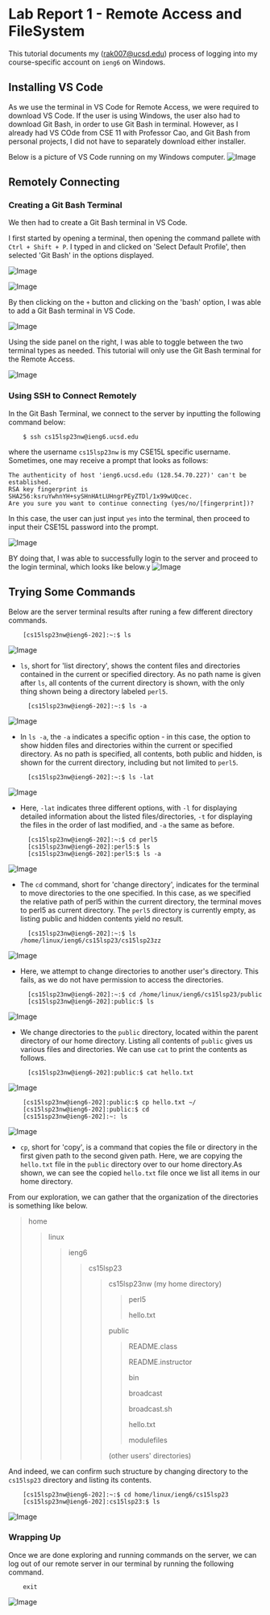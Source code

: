 # Lab Report 1 - Remote Access and FileSystem

This tutorial documents my (rak007@ucsd.edu) process of logging into my course-specific account on `ieng6` on Windows. 

## Installing VS Code

As we use the terminal in VS Code for Remote Access, we were required to download VS Code. 
If the user is using Windows, the user also had to download Git Bash, in order to use Git Bash in terminal. 
However, as I already had VS COde from CSE 11 with Professor Cao, and Git Bash from personal projects, I did not have to separately download either installer.

Below is a picture of VS Code running on my Windows computer. 
![Image](image1.png)

## Remotely Connecting

### Creating a Git Bash Terminal

We then had to create a Git Bash terminal in VS Code. 

I first started by opening a terminal, then opening the command pallete with `Ctrl + Shift + P`. I typed in and clicked on 'Select Default Profile', then selected 'Git Bash' in the options displayed. 

![Image](image2.png)

![Image](image3.png)

By then clicking on the `+` button and clicking on the 'bash' option, I was able to add a Git Bash terminal in VS Code. 

![Image](image4.png)

Using the side panel on the right, I was able to toggle between the two terminal types as needed. This tutorial will only use the Git Bash terminal for the Remote Access. 

![Image](image5.png)

### Using SSH to Connect Remotely

In the Git Bash Terminal, we connect to the server by inputting the following command below:

        $ ssh cs15lsp23nw@ieng6.ucsd.edu

where the username `cs15lsp23nw` is my CSE15L specific username. Sometimes, one may receive a prompt that looks as follows:

```
The authenticity of host 'ieng6.ucsd.edu (128.54.70.227)' can't be established.
RSA key fingerprint is SHA256:ksruYwhnYH+sySHnHAtLUHngrPEyZTDl/1x99wUQcec.
Are you sure you want to continue connecting (yes/no/[fingerprint])?
```

In this case, the user can just input `yes` into the terminal, then proceed to input their CSE15L password into the prompt.

![Image](image6.png)

BY doing that, I was able to successfully login to the server and proceed to the login terminal, which looks like below.y
![Image](image7.png)

## Trying Some Commands

Below are the server terminal results after runing a few different directory commands. 

        [cs15lsp23nw@ieng6-202]:~:$ ls

![Image](image8.png)

- `ls`, short for 'list directory', shows the content files and directories contained in the current or specified directory. As no path name is given after `ls`, all contents of the current directory is shown, with the only thing shown being a directory labeled `perl5`.

        [cs15lsp23nw@ieng6-202]:~:$ ls -a

![Image](image9.png)

- In `ls -a`, the `-a` indicates a specific option - in this case, the option to show hidden files and directories within the current or specified directory. As no path is specified, all contents, both public and hidden, is shown for the current directory, including but not limited to `perl5`. 

        [cs15lsp23nw@ieng6-202]:~:$ ls -lat

![Image](image10.png)

- Here, `-lat` indicates three different options, with `-l` for displaying detailed information about the listed files/directories, `-t` for displaying the files in the order of last modified, and `-a` the same as before.

        [cs15lsp23nw@ieng6-202]:~:$ cd perl5
        [cs15lsp23nw@ieng6-202]:perl5:$ ls
        [cs15lsp23nw@ieng6-202]:perl5:$ ls -a

![Image](image11.png)

- The `cd` command, short for 'change directory', indicates for the terminal to move directories to the one specified. In this case, as we specified the relative path of perl5 within the current directory, the terminal moves to perl5 as current directory. The `perl5` directory is currently empty, as listing public and hidden contents yield no result. 

        [cs15lsp23nw@ieng6-202]:~:$ ls /home/linux/ieng6/cs15lsp23/cs15lsp23zz

![Image](image12.png)

- Here, we attempt to change directories to another user's directory. This fails, as we do not have permission to access the directories. 

        [cs15lsp23nw@ieng6-202]:~:$ cd /home/linux/ieng6/cs15lsp23/public 
        [cs15lsp23nw@ieng6-202]:public:$ ls

![Image](image13.png)

- We change directories to the `public` directory, located within the parent directory of our home directory. Listing all contents of `public` gives us various files and directories. We can use `cat` to print the contents as follows. 

        [cs15lsp23nw@ieng6-202]:public:$ cat hello.txt

![Image](image14.png)

        [cs15lsp23nw@ieng6-202]:public:$ cp hello.txt ~/
        [cs15lsp23nw@ieng6-202]:public:$ cd
        [cs151sp23nw@ieng6-202]:~: ls
        
![Image](image15.png)

- `cp`, short for 'copy', is a command that copies the file or directory in the first given path to the second given path. Here, we are copying the `hello.txt` file in the `public` directory over to our home directory.As shown, we can see the copied `hello.txt` file once we list all items in our home directory. 

From our exploration, we can gather that the organization of the directories is something like below. 

> home
> 
>> linux
>> 
>>> ieng6
>>> 
>>>> cs15lsp23
>>>> 
>>>>> cs15lsp23nw (my home directory)
>>>>> 
>>>>>> perl5
>>>>>> 
>>>>>> hello.txt
>>>>>> 
>>>>> public
>>>>> 
>>>>>> README.class
>>>>>> 
>>>>>> README.instructor
>>>>>> 
>>>>>> bin
>>>>>> 
>>>>>> broadcast
>>>>>> 
>>>>>> broadcast.sh
>>>>>> 
>>>>>> hello.txt
>>>>>> 
>>>>>> modulefiles
>>>>>> 
>>>>> (other users' directories)

And indeed, we can confirm such structure by changing directory to the `cs15lsp23` directory and listing its contents.

        [cs15lsp23nw@ieng6-202]:~:$ cd home/linux/ieng6/cs15lsp23
        [cs15lsp23nw@ieng6-202]:cs15lsp23:$ ls

![Image](image16.png)

### Wrapping Up

Once we are done exploring and running commands on the server, we can log out of our remote server in our terminal by running the following command. 

        exit

![Image](image17.png)
